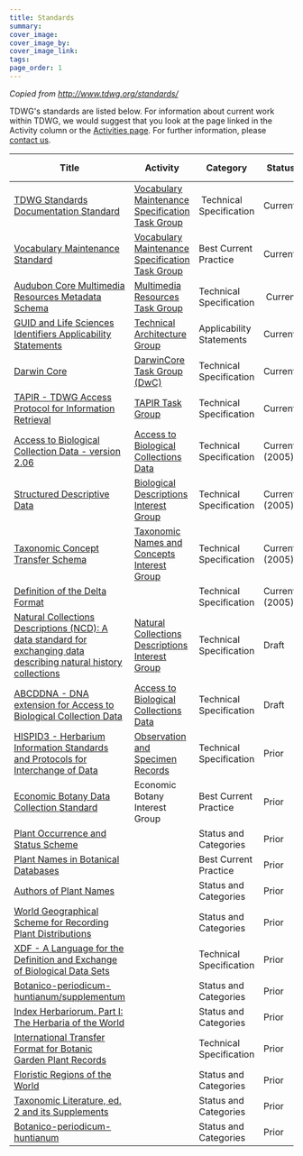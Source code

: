 ```yaml
---
title: Standards
summary: 
cover_image: 
cover_image_by: 
cover_image_link: 
tags: 
page_order: 1
---
```


_Copied from <http://www.tdwg.org/standards/>_

TDWG's standards are listed below. For information about current work within TDWG, we would suggest that you look at the page linked in the Activity column or the [Activities page](http://www.tdwg.org/http://www.tdwg.org/activities/). For further information, please [contact us](http://www.tdwg.org/about-tdwg/contact-us/).

Title | Activity | Category | Status | Date Published
--- | --- | --- | --- | ---
[TDWG Standards Documentation Standard](http://www.tdwg.org/standards/147) | [Vocabulary Maintenance Specification Task Group](https://github.com/tdwg/vocab) | Technical Specification | Current | 25-Apr-2017
[Vocabulary Maintenance Standard](http://www.tdwg.org/standards/642) | [Vocabulary Maintenance Specification Task Group](https://github.com/tdwg/vocab) | Best Current Practice | Current | 25-Apr-2017
[Audubon Core Multimedia Resources Metadata Schema](http://www.tdwg.org/standards/638) | [Multimedia Resources Task Group](http://www.tdwg.org/activities/img/multimedia/) | Technical Specification | Current | 28-Oct-2013
[GUID and Life Sciences Identifiers Applicability Statements](http://www.tdwg.org/standards/150) | [Technical Architecture Group](http://www.tdwg.org/activities/tag/) | Applicability Statements | Current | 30-Jan-2011
[Darwin Core](http://www.tdwg.org/standards/450) | [DarwinCore Task Group (DwC)](http://www.tdwg.org/activities/darwincore/) | Technical Specification | Current | 09-Oct-2009
[TAPIR - TDWG Access Protocol for Information Retrieval](http://www.tdwg.org/standards/449) | [TAPIR Task Group](http://www.tdwg.org/activities/tapir/) | Technical Specification | Current | 09-Sep-2009
[Access to Biological Collection Data - version 2.06](http://www.tdwg.org/standards/115) | [Access to Biological Collections Data](http://www.tdwg.org/activities/abcd/) | Technical Specification | Current (2005) | 16-Sep-2005
[Structured Descriptive Data](http://www.tdwg.org/standards/116) | [Biological Descriptions Interest Group](http://www.tdwg.org/activities/bd/) | Technical Specification | Current (2005) | 16-Sep-2005
[Taxonomic Concept Transfer Schema](http://www.tdwg.org/standards/117) | [Taxonomic Names and Concepts Interest Group](http://www.tdwg.org/activities/tnc/) | Technical Specification | Current (2005) | 16-Sep-2005
[Definition of the Delta Format](http://www.tdwg.org/standards/107) | | Technical Specification | Current (2005) | 01-Oct-1986
[Natural Collections Descriptions (NCD): A data standard for exchanging data describing natural history collections](http://www.tdwg.org/standards/312) | [Natural Collections Descriptions Interest Group](http://www.tdwg.org/activities/ncd/) | Technical Specification | Draft | 
[ABCDDNA - DNA extension for Access to Biological Collection Data](http://www.tdwg.org/standards/640) | [Access to Biological Collections Data](http://www.tdwg.org/activities/abcd/) | Technical Specification | Draft | 
[HISPID3 - Herbarium Information Standards and Protocols for Interchange of Data](http://www.tdwg.org/standards/110) | [Observation and Specimen Records](http://www.tdwg.org/activities/osr/) | Technical Specification | Prior | 01-Oct-1996
[Economic Botany Data Collection Standard](http://www.tdwg.org/standards/103) | Economic Botany Interest Group | Best Current Practice | Prior | 01-Oct-1995
[Plant Occurrence and Status Scheme](http://www.tdwg.org/standards/106) | | Status and Categories | Prior | 01-Oct-1995
[Plant Names in Botanical Databases](http://www.tdwg.org/standards/113) | | Best Current Practice | Prior | 01-Oct-1995
[Authors of Plant Names](http://www.tdwg.org/standards/101) | | Status and Categories | Prior | 01-Oct-1992
[World Geographical Scheme for Recording Plant Distributions](http://www.tdwg.org/standards/109) | | Status and Categories | Prior | 01-Oct-1992
[XDF - A Language for the Definition and Exchange of Biological Data Sets](http://www.tdwg.org/standards/108) | | Technical Specification | Prior | 01-Oct-1991
[Botanico-periodicum-huntianum/supplementum](http://www.tdwg.org/standards/114) | | Status and Categories | Prior | 01-Oct-1991
[Index Herbariorum. Part I: The Herbaria of the World](http://www.tdwg.org/standards/105) | | Status and Categories | Prior | 01-Oct-1990
[International Transfer Format for Botanic Garden Plant Records](http://www.tdwg.org/standards/102) | | Technical Specification | Prior | 01-Oct-1987
[Floristic Regions of the World](http://www.tdwg.org/standards/104) | | Status and Categories | Prior | 01-Oct-1986
[Taxonomic Literature, ed. 2 and its Supplements](http://www.tdwg.org/standards/111) | | Status and Categories | Prior | 01-Oct-1976
[Botanico-periodicum-huntianum](http://www.tdwg.org/standards/112) | | Status and Categories | Prior | 01-Oct-1970
